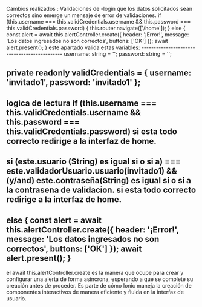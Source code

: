 Cambios realizados   : Validaciones de -login que los datos solicitados sean correctos sino emerge un mensaje de error de validaciones. 
if (this.username === this.validCredentials.username && this.password === this.validCredentials.password) {
      this.router.navigate(['/home']);
    } else {
      const alert = await this.alertController.create({
        header: '¡Error!',
        message: 'Los datos ingresados no son correctos',
        buttons: ['OK']
      });
      await alert.present();
    }
    este apartado valida estas variables:
    ---------------------------------------------
    username: string = '';
    password: string = '';

  
  private readonly validCredentials = {
    username: 'invitado1',
    password: 'invitado1'
  };
---------------------------------------------------------------
logica de lectura
if (this.username === this.validCredentials.username && this.password === this.validCredentials.password) 
si esta todo correcto redirige a la interfaz de home.
--------------------------------------------------------------
si (este.usuario (String) es igual si o si a) === este.validadorUsuario.usuario(invitado1) &&(y/and) este.contraseña(String) es igual si o si a la contrasena de validacion.
si esta todo correcto redirige a la interfaz de home.
------------------------------------------------------------

else {
      const alert = await this.alertController.create({
        header: '¡Error!',
        message: 'Los datos ingresados no son correctos',
        buttons: ['OK']
      });
      await alert.present();
    }
------------------------------------------------------------
el await this.alertController.create es la manera que ocupe para crear y configurar una alerta de forma asíncrona, esperando a que se complete su creación antes de proceder. Es parte de cómo Ionic maneja la creación de componentes interactivos de manera eficiente y fluida en la interfaz de usuario.
